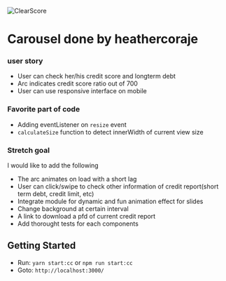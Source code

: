 ![ClearScore](https://github.com/ClearScore/tech-screen/blob/master/assets/clearscore.png)

# Carousel done by heathercoraje

### user story

* User can check her/his credit score and longterm debt
* Arc indicates credit score ratio out of 700
* User can use responsive interface on mobile

### Favorite part of code

* Adding eventListener on `resize` event
* `calculateSize` function to detect innerWidth of current view size

### Stretch goal

I would like to add the following

* The arc animates on load with a short lag
* User can click/swipe to check other information of credit report(short term debt, credit limit, etc)
* Integrate module for dynamic and fun animation effect for slides
* Change background at certain interval
* A link to download a pfd of current credit report
* Add thorought tests for each components

## Getting Started

* Run: `yarn start:cc` or `npm run start:cc`
* Goto: `http://localhost:3000/`
